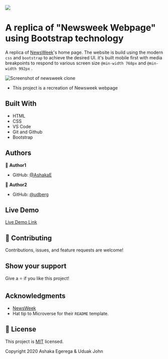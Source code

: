 ![](https://img.shields.io/badge/Microverse-blueviolet)

# A replica of "Newsweek Webpage" using Bootstrap technology

A replica of [NewsWeek](https://www.newsweek.com/)'s home page. The website is build using the modern `css` and `bootstrap` to achieve the desired UI. it's built mobile first with media breakpoints to respond to various screen size `@min-width 768px` and `@min-width 992px` . 

![Screenshot of newsweek clone](./app-screenshot.jpg)

- This project is a recreation of Newsweek webpage

## Built With

- HTML
- CSS
- VS Code
- Git and Github
- Bootstrap


## Authors

👤 **Author1**

- GitHub: [@AshakaE](https://github.com/AshakaE)


👤 **Author2**

- GitHub: [@udberg](https://github.com/udberg)


## Live Demo

[Live Demo Link]()


## 🤝 Contributing

Contributions, issues, and feature requests are welcome!

## Show your support

Give a ⭐️ if you like this project!

## Acknowledgments

- [NewsWeek](https://newsweek.com/) 
- Hat tip to Microverse for their `README` template.

## 📝 License

This project is [MIT](https://opensource.org/licenses/MIT) licensed.

Copyright 2020 Ashaka Egerega & Uduak John